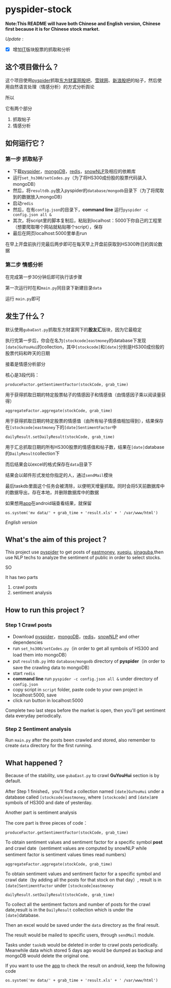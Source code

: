 # pyspider-stock

**Note:This README will have both Chinese and English version, Chinese first because it is for Chinese stock market.**

*Update* :

- [x] 增加[IT][1]版块股票的抓取和分析


## 这个项目做什么？
这个项目使用[pyspider][2]抓取[东方财富网股吧][3]、[雪球网][4]、[新浪股吧][5]的帖子，然后使用自然语言处理（情感分析）的方式分析舆论

所以

它有两个部分

1. 抓取帖子
2. 情感分析

## 如何运行它？

### 第一步 抓取帖子

* 下载[pyspider][6]，[mongoDB][7]，[redis][8]，[snowNLP][9]及相应的依赖库
* 运行`set_hs300/setCodes.py`（为了将HS300成份股的股票代码装入mongoDB）
* 然后，将`resultdb.py`放入pyspider的`database/mongodb`目录下（为了将爬取到的数据放入mongoDB）
* 启动`redis`
* 然后，在有`config.json`的目录下，**command line** 运行`pyspider -c config.json all &`
* 其次，将script里的脚本复制后，粘贴到localhost：5000下你自己的工程里（想要爬取哪个网站就粘贴哪个script），保存
* 最后在网页localhost:5000里单击run

在早上开盘前执行完最后两步即可在每天早上开盘前获取到HS300昨日的舆论数据

### 第二步 情感分析
在完成第一步30分钟后即可执行该步骤

第一次运行时在和`main.py`同目录下新建目录`data`

运行 `main.py`即可


## 发生了什么？

默认使用`gubaEast.py`抓取东方财富网下的**股友汇**版块，因为它最稳定

执行完第一步后，你会在名为`[stockcode]eastmoney`的database下发现`[date]GuYouHui`的collection，其中`[stockcode]`和`[date]`分别是HS300成份股的股票代码和昨天的日期

接着是情感分析部分

核心是3段代码：

    produceFactor.getSentimentFactor(stockCode, grab_time)
用于获得抓取日期的特定股票帖子的情感因子和情感值（由情感因子乘以阅读量获得）

    aggregateFactor.aggregate(stockCode, grab_time)
用于获得抓取日期的特定股票的情感值（由所有帖子情感值相加得到），结果保存在`[stockcode]eastmoney`下的`[date]SentimentFactor`中

    dailyResult.setDailyResult(stockCode, grab_time)
用于汇总抓取日期的所有HS300股票的情感值和帖子数，结果在`[date]`database的`DailyResult`collection下

而后结果会以excel的格式保存在`data`目录下

结果会以邮件形式发给你指定的人，通过`sendMail`模块

最后taskdb里面这个任务会被清除，以便明天增量抓取。同时会将5天前数据库中的数据导出，存在本地，并删除数据库中的数据

如果想用[app][10]在android端查看结果，就保留

    os.system('mv data/' + grab_time + 'result.xls' + ' /var/www/html')


*English version*

## What's the aim of this project？
This project use [pyspider][11] to get posts of  [eastmoney][12], [xueqiu][13], [sinaguba][14],then use NLP techs to analyze the sentiment of public in order to select stocks.

SO

It has two parts

1. crawl posts
2. sentiment analysis

## How to run this project？

### Step 1 Crawl posts

* Download [pyspider][15]，[mongoDB][16]，[redis][17]，[snowNLP][18] and other dependencies
* run `set_hs300/setCodes.py`（in order to get all symbols of HS300 and load them into mongoDB）
* put `resultdb.py` into `database/mongodb` directory of **pyspider**（in order to save the crawling data to mongoDB）
* start `redis`
* **command line**  run `pyspider -c config.json all &` under directory of `config.json`
* copy script in `script` folder, paste code to your own project in localhost:5000, save
* click run button in localhost:5000

Complete two last steps before the market is open, then you'll get sentiment data everyday periodically.

### Step 2 Sentiment analysis

Run `main.py` after the posts been crawled and stored, also remember to create `data` directory for the first running.


## What happened？

Because of the stability, use `gubaEast.py` to crawl **GuYouHui** section is by default.

After Step 1 finished，you'll find a collection named `[date]GuYouHui` under a database called `[stockcode]eastmoney`, where `[stockcode]` and `[date]`are symbols of HS300 and date of yesterday.

Another part is sentiment analysis

The core part is three pieces of code：

    produceFactor.getSentimentFactor(stockCode, grab_time)
To obtain sentiment values and sentiment factor for a specific symbol **post** and crawl date（sentiment values are computed by snowNLP while sentiment factor is sentiment values times read numbers）

    aggregateFactor.aggregate(stockCode, grab_time)
To obtain sentiment values and sentiment factor for a specific symbol and crawl date（by adding all the posts for that stock on that day）, result is in `[date]SentimentFactor` under `[stockcode]eastmoney`

    dailyResult.setDailyResult(stockCode, grab_time)
To collect all the sentiment factors and number of posts for the crawl date,result is in the `DailyResult` collection which is under the `[date]`database.

Then an excel would be saved under the `data` directory as the final result.

The result would be mailed to specific users, through `sendMail` module.

Tasks under `taskdb` would be deleted in order to crawl posts periodically. Meanwhile data which stored 5 days ago would be dumped as backup and mongoDB would delete the original one. 

If you want to use the [app][19] to check the result on android, keep the following code 

    os.system('mv data/' + grab_time + 'result.xls' + ' /var/www/html')


  [1]: http://quote.eastmoney.com/center/list.html#28002737_0_2
  [2]: http://docs.pyspider.org/en/latest/
  [3]: http://guba.eastmoney.com/
  [4]: https://xueqiu.com/
  [5]: http://guba.sina.com.cn/
  [6]: http://docs.pyspider.org/en/latest/
  [7]: https://www.mongodb.com/
  [8]: https://redis.io/
  [9]: https://github.com/isnowfy/snownlp
  [10]: https://github.com/ryh95/huaxiApp
  [11]: http://docs.pyspider.org/en/latest/
  [12]: http://guba.eastmoney.com/
  [13]: https://xueqiu.com/
  [14]: http://guba.sina.com.cn/
  [15]: http://docs.pyspider.org/en/latest/
  [16]: https://www.mongodb.com/
  [17]: https://redis.io/
  [18]: https://github.com/isnowfy/snownlp
  [19]: https://github.com/ryh95/huaxiApp
